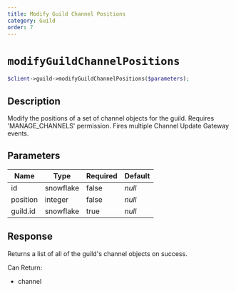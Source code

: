 ```yaml
---
title: Modify Guild Channel Positions
category: Guild
order: 7
---
```


# `modifyGuildChannelPositions`

```php
$client->guild->modifyGuildChannelPositions($parameters);
```

## Description

Modify the positions of a set of channel objects for the guild. Requires &#039;MANAGE_CHANNELS&#039; permission.  Fires multiple Channel Update Gateway events.

## Parameters


Name | Type | Required | Default
--- | --- | --- | ---
id | snowflake | false | *null*
position | integer | false | *null*
guild.id | snowflake | true | *null*

## Response

Returns a list of all of the guild&#039;s channel objects on success.

Can Return:

* channel

